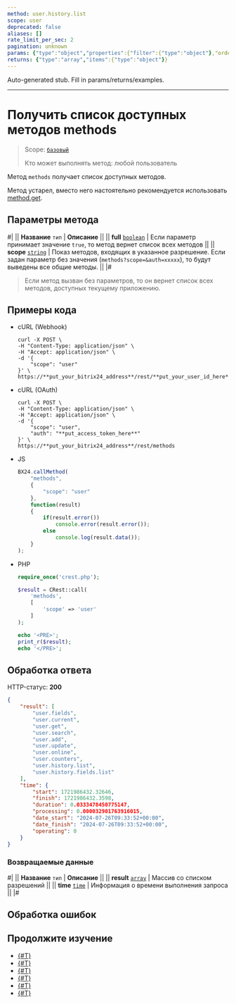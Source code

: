 ```yaml
---
method: user.history.list
scope: user
deprecated: false
aliases: []
rate_limit_per_sec: 2
pagination: unknown
params: {"type":"object","properties":{"filter":{"type":"object"},"order":{"type":"object"},"select":{"type":"array","items":{"type":"string"}},"start":{"type":["integer","string"]}}}
returns: {"type":"array","items":{"type":"object"}}
---
```


Auto-generated stub. Fill in params/returns/examples.

---

# Получить список доступных методов methods

> Scope: [`базовый`](../../scopes/permissions.md)
>
> Кто может выполнять метод: любой пользователь

Метод `methods` получает список доступных методов.



Метод устарел, вместо него настоятельно рекомендуется использовать [method.get](./method-get.md).



## Параметры метода



#|
|| **Название**
`тип` | **Описание** ||
|| **full**
[`boolean`](../../data-types.md) | Если параметр принимает значение `true`, то метод вернет список всех методов ||
|| **scope**
[`string`](../../data-types.md) | Показ методов, входящих в указанное разрешение. Если задан параметр без значения (`methods?scope=&auth=xxxxx`), то будут выведены все общие методы. ||
|#

> Если метод вызван без параметров, то он вернет список всех методов, доступных текущему приложению.

## Примеры кода





- cURL (Webhook)

    ```curl
    curl -X POST \
    -H "Content-Type: application/json" \
    -H "Accept: application/json" \
    -d '{
        "scope": "user"
    }' \
    https://**put_your_bitrix24_address**/rest/**put_your_user_id_here**/**put_your_webbhook_here**/methods
    ```

- cURL (OAuth)

    ```curl
    curl -X POST \
    -H "Content-Type: application/json" \
    -H "Accept: application/json" \
    -d '{
        "scope": "user",
        "auth": "**put_access_token_here**"
    }' \
    https://**put_your_bitrix24_address**/rest/methods
    ```

- JS

    ```js
    BX24.callMethod(
        "methods",
        {
            "scope": "user"
        },
        function(result)
        {
            if(result.error())
                console.error(result.error());
            else
                console.log(result.data());
        }
    );
    ```

- PHP

    ```php
    require_once('crest.php');

    $result = CRest::call(
        'methods',
        [
            'scope' => 'user'
        ]
    );

    echo '<PRE>';
    print_r($result);
    echo '</PRE>';
    ```



## Обработка ответа

HTTP-статус: **200**

```json
{
    "result": [
        "user.fields",
        "user.current",
        "user.get",
        "user.search",
        "user.add",
        "user.update",
        "user.online",
        "user.counters",
        "user.history.list",
        "user.history.fields.list"
    ],
    "time": {
        "start": 1721986432.32646,
        "finish": 1721986432.3598,
        "duration": 0.0333478450775147,
        "processing": 0.000032901763916015,
        "date_start": "2024-07-26T09:33:52+00:00",
        "date_finish": "2024-07-26T09:33:52+00:00",
        "operating": 0
    }
}
```

### Возвращаемые данные

#|
|| **Название**
`тип` | **Описание** ||
|| **result**
[`array`](../../data-types.md) | Массив со списком разрешений ||
|| **time**
[`time`](../../data-types.md) | Информация о времени выполнения запроса ||
|#

## Обработка ошибок



## Продолжите изучение

- [{#T}](./method-get.md)
- [{#T}](./scope.md)
- [{#T}](./app-info.md)
- [{#T}](./access-name.md)
- [{#T}](./feature-get.md)
- [{#T}](./server-time.md)
